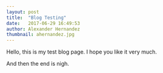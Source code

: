 ```yaml
---
layout: post
title:  "Blog Testing"
date:   2017-06-29 16:49:53
author: Alexander Hernandez
thumbnail: ahernandez.jpg
---
```


Hello, this is my test blog page. I hope you like it very much.

And then the end is nigh.
